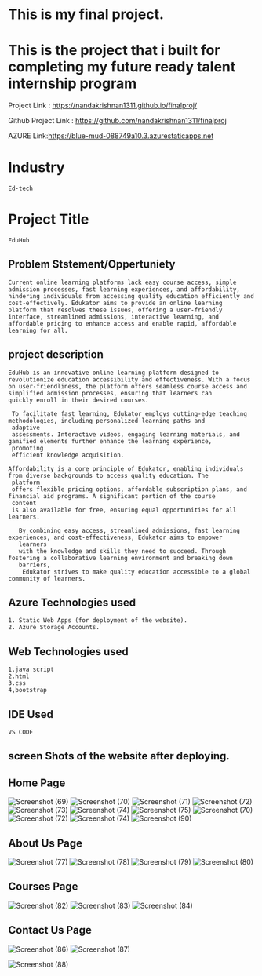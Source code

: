 
# This is my final project.
# This is the project that i built for completing my future ready talent internship program

Project Link : https://nandakrishnan1311.github.io/finalproj/

Github Project Link : https://github.com/nandakrishnan1311/finalproj

AZURE Link:https://blue-mud-088749a10.3.azurestaticapps.net

# Industry
    Ed-tech
    
# Project Title
    EduHub

## Problem Ststement/Oppertuniety
    Current online learning platforms lack easy course access, simple admission processes, fast learning experiences, and affordability,
    hindering individuals from accessing quality education efficiently and cost-effectively. Edukator aims to provide an online learning
    platform that resolves these issues, offering a user-friendly interface, streamlined admissions, interactive learning, and 
    affordable pricing to enhance access and enable rapid, affordable learning for all.
    

## project description
    EduHub is an innovative online learning platform designed to revolutionize education accessibility and effectiveness. With a focus
    on user-friendliness, the platform offers seamless course access and simplified admission processes, ensuring that learners can 
    quickly enroll in their desired courses.

     To facilitate fast learning, Edukator employs cutting-edge teaching methodologies, including personalized learning paths and 
     adaptive 
     assessments. Interactive videos, engaging learning materials, and gamified elements further enhance the learning experience, 
     promoting 
     efficient knowledge acquisition.

    Affordability is a core principle of Edukator, enabling individuals from diverse backgrounds to access quality education. The 
     platform 
     offers flexible pricing options, affordable subscription plans, and financial aid programs. A significant portion of the course 
     content 
     is also available for free, ensuring equal opportunities for all learners.

       By combining easy access, streamlined admissions, fast learning experiences, and cost-effectiveness, Edukator aims to empower 
       learners 
       with the knowledge and skills they need to succeed. Through fostering a collaborative learning environment and breaking down 
       barriers, 
        Edukator strives to make quality education accessible to a global community of learners.
## Azure Technologies used 

    1. Static Web Apps (for deployment of the website).
    2. Azure Storage Accounts.
## Web Technologies used 
    1.java script
    2.html
    3.css
    4,bootstrap
## IDE Used
    VS CODE
    
## screen Shots of the website after deploying.
    
   ## Home Page
 
![Screenshot (69)](https://github.com/nandakrishnan1311/finalproj/assets/127665472/406af890-7436-46b8-99f1-1b8e3411ae94)
![Screenshot (70)](https://github.com/nandakrishnan1311/finalproj/assets/127665472/7f13e0fa-89b5-4856-9550-00c7bd3b739d)
![Screenshot (71)](https://github.com/nandakrishnan1311/finalproj/assets/127665472/c6aac434-1382-49f1-a454-9bc8b5b17c9d)
![Screenshot (72)](https://github.com/nandakrishnan1311/finalproj/assets/127665472/3c3138e1-dbc9-45a4-872a-49ca3c0c92ac)
![Screenshot (73)](https://github.com/nandakrishnan1311/finalproj/assets/127665472/cd2b22e3-b62d-494a-bc8a-9b2ab029350c)
![Screenshot (74)](https://github.com/nandakrishnan1311/finalproj/assets/127665472/45cb19b2-1280-4a64-8cb0-049894f2c6f3)
![Screenshot (75)](https://github.com/nandakrishnan1311/finalproj/assets/127665472/d58eb1b5-93c4-4972-9366-157729418bd4)
![Screenshot (70)](https://github.com/nandakrishnan1311/finalproj/assets/127665472/4cae79df-b8ac-4ba8-b34b-22ee785fedab)
![Screenshot (72)](https://github.com/nandakrishnan1311/finalproj/assets/127665472/4f9fe230-1b58-4a62-a8f8-7c4eb4edbc32)
![Screenshot (74)](https://github.com/nandakrishnan1311/finalproj/assets/127665472/b29d711e-77d5-487e-bea8-6e9bec162fd5)
![Screenshot (90)](https://github.com/nandakrishnan1311/finalproj/assets/127665472/9e2c91e1-ddd3-43c6-b9d8-9fdb08c0df5d)



   ## About Us Page
![Screenshot (77)](https://github.com/nandakrishnan1311/finalproj/assets/127665472/47d27a8b-ebdf-45ee-b86d-2198cef3d24f)
![Screenshot (78)](https://github.com/nandakrishnan1311/finalproj/assets/127665472/92fb87d3-c22c-4c38-be02-0eb603791d90)
![Screenshot (79)](https://github.com/nandakrishnan1311/finalproj/assets/127665472/6ec3b1df-2946-454e-9395-b7f0b50832be)
![Screenshot (80)](https://github.com/nandakrishnan1311/finalproj/assets/127665472/cc687198-e7df-40e0-80ac-7e9fd46e7ce6)



    
   ## Courses Page
  ![Screenshot (82)](https://github.com/nandakrishnan1311/finalproj/assets/127665472/065c11bc-6efd-48ec-9107-839537fb489c)
  ![Screenshot (83)](https://github.com/nandakrishnan1311/finalproj/assets/127665472/7029d66c-f71e-496f-86aa-de450167769b)
  ![Screenshot (84)](https://github.com/nandakrishnan1311/finalproj/assets/127665472/ee90a8fd-a80d-4958-8b20-ec6024631dc7)
  

      
   
## Contact Us Page
  ![Screenshot (86)](https://github.com/nandakrishnan1311/finalproj/assets/127665472/bab648cb-109c-4ce3-b326-122a3dc21d33)
  ![Screenshot (87)](https://github.com/nandakrishnan1311/finalproj/assets/127665472/d81fbad0-182d-414d-bd81-81d9b4d7aac5)

  ![Screenshot (88)](https://github.com/nandakrishnan1311/finalproj/assets/127665472/44dd0c90-9654-41c2-b9c6-29178611b7fe)

  
